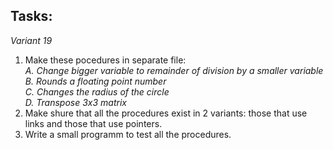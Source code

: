 ## Tasks:
*Variant 19*
1. Make these pocedures in separate file:   
  *A. Change bigger variable to remainder of division by a smaller variable*  
  *B. Rounds a floating point number*  
  *С. Changes the radius of the circle*  
  *D. Transpose 3x3 matrix*  
2. Make shure that all the procedures exist in 2 variants: those that use links and those that use pointers.
3. Write a small programm to test all the procedures.
